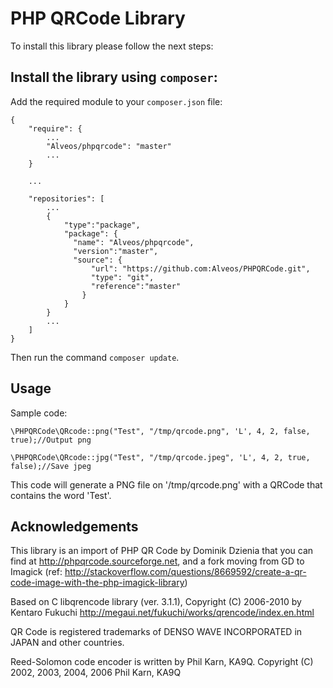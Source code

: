 # PHP QRCode Library

To install this library please follow the next steps:

## Install the library using `composer`:

Add the required module to your `composer.json` file:

    {
        "require": {
            ...
            "Alveos/phpqrcode": "master"
            ...
        }

        ...

	    "repositories": [
	    	...
	        {
	            "type":"package",
	            "package": {
	              "name": "Alveos/phpqrcode",
	              "version":"master",
	              "source": {
	                  "url": "https://github.com:Alveos/PHPQRCode.git",
	                  "type": "git",
	                  "reference":"master"
	                }
	            }
	        }
	        ...
	    ]
    }

Then run the command `composer update`.


## Usage

Sample code:

    \PHPQRCode\QRcode::png("Test", "/tmp/qrcode.png", 'L', 4, 2, false, true);//Output png

    \PHPQRCode\QRcode::jpg("Test", "/tmp/qrcode.jpeg", 'L', 4, 2, true, false);//Save jpeg

This code will generate a PNG file on '/tmp/qrcode.png' with a QRCode that contains the word 'Test'.

## Acknowledgements

This library is an import of PHP QR Code by Dominik Dzienia that you can find at http://phpqrcode.sourceforge.net, and a fork moving from GD to Imagick (ref: http://stackoverflow.com/questions/8669592/create-a-qr-code-image-with-the-php-imagick-library)

Based on C libqrencode library (ver. 3.1.1), Copyright (C) 2006-2010 by Kentaro Fukuchi
http://megaui.net/fukuchi/works/qrencode/index.en.html

QR Code is registered trademarks of DENSO WAVE INCORPORATED in JAPAN and other countries.

Reed-Solomon code encoder is written by Phil Karn, KA9Q. Copyright (C) 2002, 2003, 2004, 2006 Phil Karn, KA9Q

